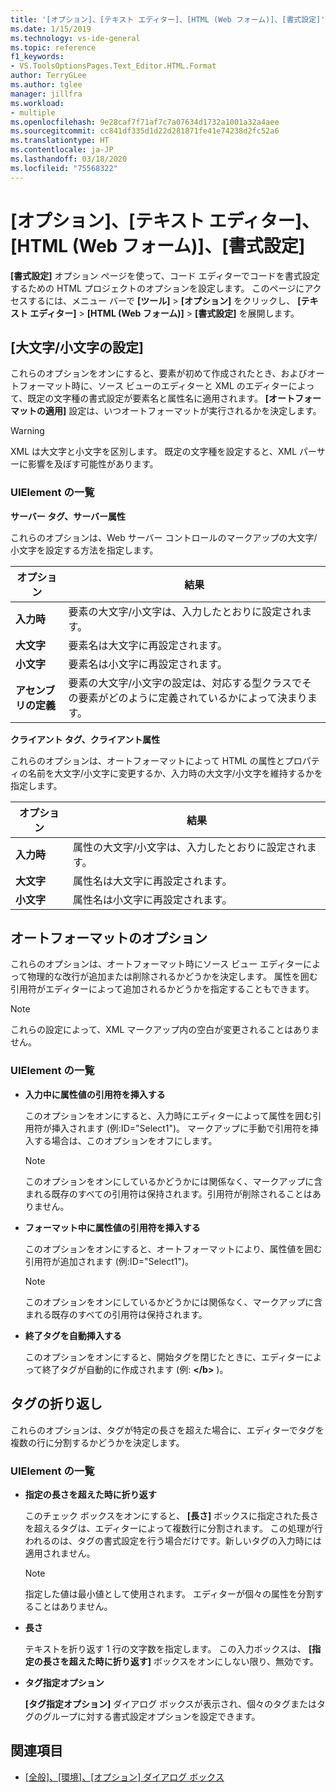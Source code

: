 ```yaml
---
title: '[オプション]、[テキスト エディター]、[HTML (Web フォーム)]、[書式設定]'
ms.date: 1/15/2019
ms.technology: vs-ide-general
ms.topic: reference
f1_keywords:
- VS.ToolsOptionsPages.Text_Editor.HTML.Format
author: TerryGLee
ms.author: tglee
manager: jillfra
ms.workload:
- multiple
ms.openlocfilehash: 9e28caf7f71af7c7a07634d1732a1001a32a4aee
ms.sourcegitcommit: cc841df335d1d22d281871fe41e74238d2fc52a6
ms.translationtype: HT
ms.contentlocale: ja-JP
ms.lasthandoff: 03/18/2020
ms.locfileid: "75568322"
---
```

# <a name="options-text-editor-html-web-forms-formatting"></a>[オプション]、[テキスト エディター]、[HTML (Web フォーム)]、[書式設定]

**[書式設定]** オプション ページを使って、コード エディターでコードを書式設定するための HTML プロジェクトのオプションを設定します。 このページにアクセスするには、メニュー バーで **[ツール]**  >  **[オプション]** をクリックし、 **[テキスト エディター]**  >  **[HTML (Web フォーム)]**  >  **[書式設定]** を展開します。

## <a name="capitalization"></a>[大文字/小文字の設定]

これらのオプションをオンにすると、要素が初めて作成されたとき、およびオートフォーマット時に、ソース ビューのエディターと XML のエディターによって、既定の文字種の書式設定が要素名と属性名に適用されます。 **[オートフォーマットの適用]** 設定は、いつオートフォーマットが実行されるかを決定します。

> [!WARNING]
> XML は大文字と小文字を区別します。 既定の文字種を設定すると、XML パーサーに影響を及ぼす可能性があります。

### <a name="uielement-list"></a>UIElement の一覧

**サーバー タグ、サーバー属性**

これらのオプションは、Web サーバー コントロールのマークアップの大文字/小文字を設定する方法を指定します。

|オプション|結果|
|---------------------------------|------------------------------|
|**入力時**|要素の大文字/小文字は、入力したとおりに設定されます。|
|**大文字**|要素名は大文字に再設定されます。|
|**小文字**|要素名は小文字に再設定されます。|
|**アセンブリの定義**|要素の大文字/小文字の設定は、対応する型クラスでその要素がどのように定義されているかによって決まります。|

**クライアント タグ、クライアント属性**

これらのオプションは、オートフォーマットによって HTML の属性とプロパティの名前を大文字/小文字に変更するか、入力時の大文字/小文字を維持するかを指定します。

|オプション|結果|
|---------------------------------|------------------------------|
|**入力時**|属性の大文字/小文字は、入力したとおりに設定されます。|
|**大文字**|属性名は大文字に再設定されます。|
|**小文字**|属性名は小文字に再設定されます。|

## <a name="automatic-formatting-options"></a>オートフォーマットのオプション

これらのオプションは、オートフォーマット時にソース ビュー エディターによって物理的な改行が追加または削除されるかどうかを決定します。 属性を囲む引用符がエディターによって追加されるかどうかを指定することもできます。

> [!NOTE]
> これらの設定によって、XML マークアップ内の空白が変更されることはありません。

### <a name="uielement-list"></a>UIElement の一覧

- **入力中に属性値の引用符を挿入する**

   このオプションをオンにすると、入力時にエディターによって属性を囲む引用符が挿入されます (例:ID="Select1")。 マークアップに手動で引用符を挿入する場合は、このオプションをオフにします。

   > [!NOTE]
   > このオプションをオンにしているかどうかには関係なく、マークアップに含まれる既存のすべての引用符は保持されます。引用符が削除されることはありません。

- **フォーマット中に属性値の引用符を挿入する**

   このオプションをオンにすると、オートフォーマットにより、属性値を囲む引用符が追加されます (例:ID="Select1")。

   > [!NOTE]
   > このオプションをオンにしているかどうかには関係なく、マークアップに含まれる既存のすべての引用符は保持されます。

- **終了タグを自動挿入する**

   このオプションをオンにすると、開始タグを閉じたときに、エディターによって終了タグが自動的に作成されます (例: **\</b>** )。

## <a name="tag-wrapping"></a>タグの折り返し

これらのオプションは、タグが特定の長さを超えた場合に、エディターでタグを複数の行に分割するかどうかを決定します。

### <a name="uielement-list"></a>UIElement の一覧

- **指定の長さを超えた時に折り返す**

   このチェック ボックスをオンにすると、 **[長さ]** ボックスに指定された長さを超えるタグは、エディターによって複数行に分割されます。 この処理が行われるのは、タグの書式設定を行う場合だけです。新しいタグの入力時には適用されません。

   > [!NOTE]
   > 指定した値は最小値として使用されます。 エディターが個々の属性を分割することはありません。

- **長さ**

   テキストを折り返す 1 行の文字数を指定します。 この入力ボックスは、 **[指定の長さを超えた時に折り返す]** ボックスをオンにしない限り、無効です。

- **タグ指定オプション**

   **[タグ指定オプション]** ダイアログ ボックスが表示され、個々のタグまたはタグのグループに対する書式設定オプションを設定できます。

## <a name="see-also"></a>関連項目

- [[全般]、[環境]、[オプション] ダイアログ ボックス](../../ide/reference/general-environment-options-dialog-box.md)
